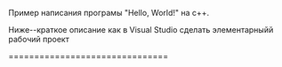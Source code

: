 Пример написания програмы "Hello, World!" на с++.

Ниже--краткое описание как в Visual Studio сделать элементарныйй рабочий проект

===============================
